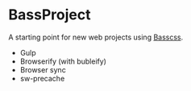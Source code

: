 BassProject
===========

A starting point for new web projects using [Basscss](http://www.basscss.com/).

* Gulp
* Browserify (with bubleify)
* Browser sync
* sw-precache
